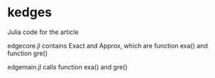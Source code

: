 # kedges

Julia code for the article


edgecore.jl contains Exact and Approx, which are function exa() and function gre()


edgemain.jl calls function exa() and gre()
